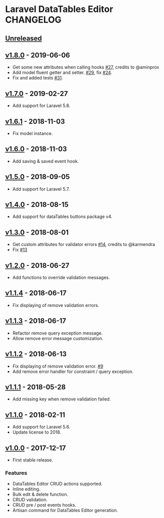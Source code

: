 # Laravel DataTables Editor CHANGELOG

## [Unreleased]

## [v1.8.0] - 2019-06-06

- Get some new attributes when calling hooks [#27], credits to @aminprox
- Add model fluent getter and setter. [#29], fix [#24].
- Fix and added tests [#31].

## [v1.7.0] - 2019-02-27

- Add support for Laravel 5.8.

## [v1.6.1] - 2018-11-03

- Fix model instance.

## [v1.6.0] - 2018-11-03

- Add saving & saved event hook.

## [v1.5.0] - 2018-09-05

- Add support for Laravel 5.7.

## [v1.4.0] - 2018-08-15

- Add support for dataTables buttons package v4.

## [v1.3.0] - 2018-08-01

- Get custom attributes for validator errors [#14], credits to @karmendra
- Fix [#13]

## [v1.2.0] - 2018-06-27

- Add functions to override validation messages.

## [v1.1.4] - 2018-06-17

- Fix displaying of remove validation errors.

## [v1.1.3] - 2018-06-17

- Refactor remove query exception message.
- Allow remove error message customization.

## [v1.1.2] - 2018-06-13

- Fix displaying of remove validation error. [#9]
- Add remove error handler for constraint / query exception.

## [v1.1.1] - 2018-05-28

- Add missing key when remove validation failed.

## [v1.1.0] - 2018-02-11

- Add support for Laravel 5.6.
- Update license to 2018.

## [v1.0.0] - 2017-12-17

- First stable release.

### Features

- DataTables Editor CRUD actions supported.
- Inline editing.
- Bulk edit & delete function.
- CRUD validation.
- CRUD pre / post events hooks.
- Artisan command for DataTables Editor generation.

[Unreleased]: https://github.com/yajra/laravel-datatables-editor/compare/v1.8.0...master
[v1.8.0]: https://github.com/yajra/laravel-datatables-editor/compare/v1.7.0...v1.8.0
[v1.7.0]: https://github.com/yajra/laravel-datatables-editor/compare/v1.6.1...v1.7.0
[v1.6.1]: https://github.com/yajra/laravel-datatables-editor/compare/v1.6.0...v1.6.1
[v1.6.0]: https://github.com/yajra/laravel-datatables-editor/compare/v1.5.0...v1.6.0
[v1.5.0]: https://github.com/yajra/laravel-datatables-editor/compare/v1.4.0...v1.5.0
[v1.4.0]: https://github.com/yajra/laravel-datatables-editor/compare/v1.3.0...v1.4.0
[v1.3.0]: https://github.com/yajra/laravel-datatables-editor/compare/v1.2.0...v1.3.0
[v1.2.0]: https://github.com/yajra/laravel-datatables-editor/compare/v1.1.4...v1.2.0
[v1.1.4]: https://github.com/yajra/laravel-datatables-editor/compare/v1.1.3...v1.1.4
[v1.1.3]: https://github.com/yajra/laravel-datatables-editor/compare/v1.1.2...v1.1.3
[v1.1.2]: https://github.com/yajra/laravel-datatables-editor/compare/v1.1.1...v1.1.2
[v1.1.1]: https://github.com/yajra/laravel-datatables-editor/compare/v1.1.0...v1.1.1
[v1.1.0]: https://github.com/yajra/laravel-datatables-editor/compare/v1.0.0...v1.1.0
[v1.0.0]: https://github.com/yajra/laravel-datatables-editor/compare/master...v1.0.0

[#9]: https://github.com/yajra/laravel-datatables-editor/pull/9
[#14]: https://github.com/yajra/laravel-datatables-editor/pull/14
[#27]: https://github.com/yajra/laravel-datatables-editor/pull/27
[#29]: https://github.com/yajra/laravel-datatables-editor/pull/29
[#31]: https://github.com/yajra/laravel-datatables-editor/pull/31

[#13]: https://github.com/yajra/laravel-datatables-editor/issues/13
[#24]: https://github.com/yajra/laravel-datatables-editor/issues/24
